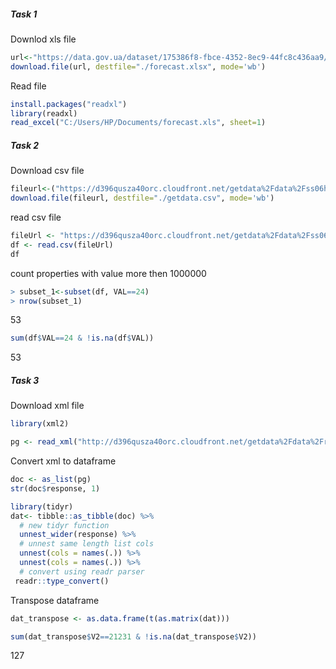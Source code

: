 
##### Task 1

Downlod xls file

```r
url<-"https://data.gov.ua/dataset/175386f8-fbce-4352-8ec9-44fc8c436aa9/resource/e58e005a-c448-4d97-9d45-813f05b1d737/download/nabir-2020-2022-roki.xls"
download.file(url, destfile="./forecast.xlsx", mode='wb')
```

Read file

```r
install.packages("readxl")
library(readxl)
read_excel("C:/Users/HP/Documents/forecast.xls", sheet=1)
```

##### Task 2
Download  csv file
```r
fileurl<-("https://d396qusza40orc.cloudfront.net/getdata%2Fdata%2Fss06hid.csv")
download.file(fileurl, destfile="./getdata.csv", mode='wb')
```

read csv file
```r
fileUrl <- "https://d396qusza40orc.cloudfront.net/getdata%2Fdata%2Fss06hid.csv"
df <- read.csv(fileUrl)
df
```
count properties with value more then 1000000

```r
> subset_1<-subset(df, VAL==24)
> nrow(subset_1)
 ```
53

```r
sum(df$VAL==24 & !is.na(df$VAL))
```
53

##### Task 3
Download xml file

```r
library(xml2)

pg <- read_xml("http://d396qusza40orc.cloudfront.net/getdata%2Fdata%2Frestaurants.xml")
```
Convert xml to dataframe

```r
doc <- as_list(pg)
str(doc$response, 1)

library(tidyr)
dat<- tibble::as_tibble(doc) %>%
  # new tidyr function
  unnest_wider(response) %>%
  # unnest same length list cols
  unnest(cols = names(.)) %>%
  unnest(cols = names(.)) %>%
  # convert using readr parser
 readr::type_convert()
```
Transpose dataframe
```r
dat_transpose <- as.data.frame(t(as.matrix(dat)))
```
```r
sum(dat_transpose$V2==21231 & !is.na(dat_transpose$V2))
```
127














